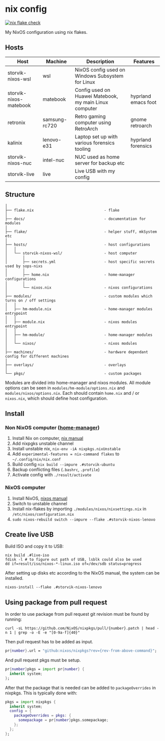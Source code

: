 # nix config

[![nix flake check](https://github.com/storvik/nix-config/actions/workflows/flake-check.yml/badge.svg)](https://github.com/storvik/nix-config/actions/workflows/flake-check.yml)

My NixOS configuration using nix flakes.

## Hosts

| Host                   | Machine       | Description                                            | Features            |
|------------------------|---------------|--------------------------------------------------------|---------------------|
| storvik-nixos-wsl      | wsl           | NixOS config used on Windows Subsystem for Linux       |                     |
| storvik-nixos-matebook | matebook      | Config used on Huawei Matebook, my main Linux computer | hyprland emacs foot |
| retronix               | samsung-rc720 | Retro gaming computer using RetroArch                  | gnome retroarch     |
| kalinix                | lenovo-e31    | Laptop set up with various forensics tooling           | hyprland forensics  |
| storvik-nixos-nuc      | intel-nuc     | NUC used as home server for backup etc                 |                     |
| storvik-live           | live          | Live USB with my config                                |                     |

## Structure

```
│
├── flake.nix                                - flake
│
├── docs/                                    - documentation for modules
│
├── flake/                                   - helper stuff, mkSystem etc
│
├── hosts/                                   - host configurations
│   │
│   └── storvik-nixos-wsl/                   - host computer
│       │
│       ├── secrets.yml                      - host specific secrets used by sops-nixs
│       │
│       ├── home.nix                         - home-manager configurations
│       │
│       └── nixos.nix                        - nixos configurations
│
├── modules/                                 - custom modules which turns on / off settings
│   │
│   ├── hm-module.nix                        - home-manager modules entrypoint
│   │
│   ├── module.nix                           - nixos modules entrypoint
│   │
│   ├── hm-module/                           - home-manager modules
│   │
│   └── nixos/                               - nixos modules
│
├── machines/                                - hardware dependant config for different machines
│
├── overlays/                                - overlays
│
└── pkgs/                                    - custom packages
```

Modules are divided into home-manager and nixos modules.
All module options can be seen in `modules/hm-module/options.nix` and `modules/nixos/options.nix`.
Each should contain `home.nix` and / or `nixos.nix`, which should define host configuration.

## Install

### Non NixOS computer ([home-manager](https://github.com/nix-community/home-manager))

1. Install Nix on computer, [nix manual](https://nixos.org/manual/nix/stable/)
2. Add nixpgks unstable channel
3. Install unstable nix, `nix-env -iA nixpkgs.nixUnstable`
4. Add `experimental-features = nix-command flakes` to `~/.config/nix/nix.conf`
5. Build config `nix build --impure .#storvik-ubuntu`
6. Backup conflicting files (`.bashrc`, `.profile`)
7. Activate config with `./result/activate`

### NixOS computer

1. Install NixOS, [nixos manual](https://nixos.org/manual/nixos/stable/)
2. Switch to unstable channel
3. Install nix-flakes by importing `./modules/nixos/nixsettings.nix` in `/etc/nixos/configuration.nix`
4. `sudo nixos-rebuild switch --impure --flake .#storvik-nixos-lenovo`


## Create live USB

Build ISO and copy it to USB:

``` shell
nix build .#live-iso
fdisk -l # to figure out path of USB, lsblk could also be used
dd if=result/iso/nixos-*-linux.iso of=/dev/sdb status=progress
```

After setting up disks etc according to the NixOS manual, the system can be installed.

``` shell
nixos-install --flake .#storvik-nixos-lenovo
```

## Using package from pull request

In order to use package from pull request git revision must be found by running:

``` shell
curl -sL https://github.com/NixOS/nixpkgs/pull/{number}.patch | head -n 1 | grep -o -E -e "[0-9a-f]{40}"
```

Then pull request has to be added as input.

``` nix
pr{number}.url = "github:nixos/nixpkgs?rev={rev-from-above-command}";
```

And pull request pkgs must be setup.

``` nix
pr{number}pkgs = import pr{number} {
  inherit system;
};
```

After that the package that is needed can be added to `packageOverrides` in nixpkgs.
This is typically done with:

``` nix
pkgs = import nixpkgs {
  inherit system;
  config = {
    packageOverrides = pkgs: {
      somepackage = pr{number}pkgs.somepackage;
    };
  };
};
```

